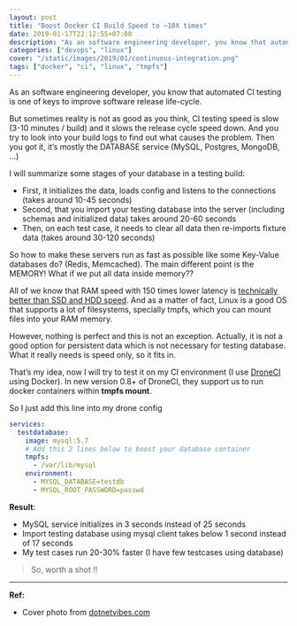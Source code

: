```yaml
---
layout: post
title: "Boost Docker CI Build Speed to ~10X times"
date: 2019-01-17T22:12:55+07:00
description: "As an software engineering developer, you know that automated CI testing is the one of keys to improve software release life cycle."
categories: ["devops", "linux"]
cover: "/static/images/2019/01/continuous-integration.png"
tags: ["docker", "ci", "linux", "tmpfs"]
---
```


As an software engineering developer, you know that automated CI testing is one of keys to improve software release life-cycle.

But sometimes reality is not as good as you think, CI testing speed is slow (3-10 minutes / build) and it slows the release cycle speed down. And you try to look into your build logs to find out what causes the problem. Then you got it, it’s mostly the DATABASE service (MySQL, Postgres, MongoDB, …)

I will summarize some stages of your database in a testing build:

- First, it initializes the data, loads config and listens to the connections (takes around 10-45 seconds)
- Second, that you import your testing database into the server (including schemas and initialized data) takes around 20-60 seconds
- Then, on each test case, it needs to clear all data then re-imports fixture data (takes around 30-120 seconds)

So how to make these servers run as fast as possible like some Key-Value databases do? (Redis, Memcached). The main different point is the MEMORY! What if we put all data inside memory??

All of we know that RAM speed with 150 times lower latency is [technically better than SSD and HDD speed](https://www.theregister.co.uk/2016/04/21/storage_approaches_memory_speed_with_xpoint_and_storageclass_memory/). And as a matter of fact, Linux is a good OS that supports a lot of filesystems, specially tmpfs, which you can mount files into your RAM memory.

However, nothing is perfect and this is not an exception. Actually, it is not a good option for persistent data which is not necessary for testing database. What it really needs is speed only, so it fits in.

That’s my idea, now I will try to test it on my CI environment (I use [DroneCI](https://github.com/drone/drone) using Docker). In new version 0.8+ of DroneCI, they support us to run docker containers within **tmpfs mount**.

So I just add this line into my drone config

```yml
services:
  testdatabase:
    image: mysql:5.7
    # Add this 2 lines below to boost your database container
    tmpfs:
      - /var/lib/mysql
    environment:
      - MYSQL_DATABASE=testdb
      - MYSQL_ROOT_PASSWORD=passwd
```

**Result**:

- MySQL service initializes in 3 seconds instead of 25 seconds
- Import testing database using mysql client takes below 1 second instead of 17 seconds
- My test cases run 20-30% faster (I have few testcases using database)

> So, worth a shot !!

---------------------

**Ref:**

- Cover photo from [dotnetvibes.com](https://dotnetvibes.com/2018/04/10/continuous-delivery-is-not-continuous-deployment/)